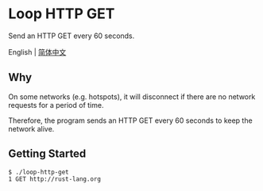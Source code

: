 # Loop HTTP GET

Send an HTTP GET every 60 seconds.

English | [简体中文](README.zh-CN.md)

## Why

On some networks (e.g. hotspots), it will disconnect if there are no network requests for a period of time.

Therefore, the program sends an HTTP GET every 60 seconds to keep the network alive.

## Getting Started

```sh
$ ./loop-http-get
1 GET http://rust-lang.org
```